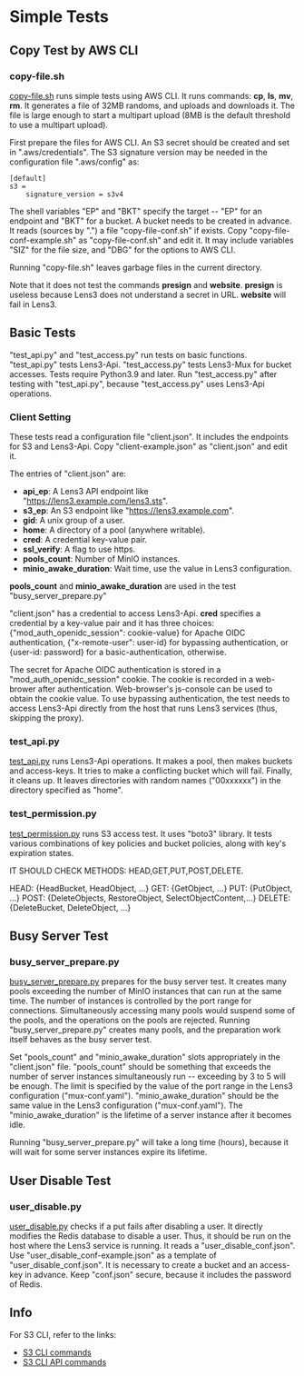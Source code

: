 # Simple Tests

## Copy Test by AWS CLI

### copy-file.sh

[copy-file.sh](copy-file.sh) runs simple tests using AWS CLI.  It runs
commands: __cp__, __ls__, __mv__, __rm__.  It generates a file of 32MB
randoms, and uploads and downloads it.  The file is large enough to
start a multipart upload (8MB is the default threshold to use a
multipart upload).

First prepare the files for AWS CLI.  An S3 secret should be created
and set in ".aws/credentials".  The S3 signature version may be needed
in the configuration file ".aws/config" as:

```
[default]
s3 =
    signature_version = s3v4
```

The shell variables "EP" and "BKT" specify the target -- "EP" for an
endpoint and "BKT" for a bucket.  A bucket needs to be created in
advance.  It reads (sources by ".") a file "copy-file-conf.sh" if
exists.  Copy "copy-file-conf-example.sh" as "copy-file-conf.sh" and
edit it.  It may include variables "SIZ" for the file size, and "DBG"
for the options to AWS CLI.

Running "copy-file.sh" leaves garbage files in the current directory.

Note that it does not test the commands __presign__ and __website__.
__presign__ is useless because Lens3 does not understand a secret in
URL.  __website__ will fail in Lens3.

## Basic Tests

"test_api.py" and "test_access.py" run tests on basic functions.
"test_api.py" tests Lens3-Api.  "test_access.py" tests Lens3-Mux for
bucket accesses.  Tests require Python3.9 and later.  Run
"test_access.py" after testing with "test_api.py", because
"test_access.py" uses Lens3-Api operations.

### Client Setting

These tests read a configuration file "client.json".  It includes the
endpoints for S3 and Lens3-Api.  Copy "client-example.json" as
"client.json" and edit it.

The entries of "client.json" are:
* __api_ep__: A Lens3 API endpoint like "https://lens3.example.com/lens3.sts".
* __s3_ep__: An S3 endpoint like "https://lens3.example.com".
* __gid__: A unix group of a user.
* __home__: A directory of a pool (anywhere writable).
* __cred__: A credential key-value pair.
* __ssl_verify__: A flag to use https.
* __pools_count__: Number of MinIO instances.
* __minio_awake_duration__: Wait time, use the value in Lens3 configuration.

__pools_count__ and __minio_awake_duration__ are used in the test
"busy_server_prepare.py"

"client.json" has a credential to access Lens3-Api.  __cred__
specifies a credential by a key-value pair and it has three choices:
{"mod_auth_openidc_session": cookie-value} for Apache OIDC
authentication, {"x-remote-user": user-id} for bypassing
authentication, or {user-id: password} for a basic-authentication,
otherwise.

The secret for Apache OIDC authentication is stored in a
"mod_auth_openidc_session" cookie.  The cookie is recorded in a
web-brower after authentication.  Web-browser's js-console can be used
to obtain the cookie value.  To use bypassing authentication, the test
needs to access Lens3-Api directly from the host that runs Lens3
services (thus, skipping the proxy).

### test_api.py

[test_api.py](test_api.py) runs Lens3-Api operations.  It makes a
pool, then makes buckets and access-keys.  It tries to make a
conflicting bucket which will fail.  Finally, it cleans up.  It leaves
directories with random names ("00xxxxxx") in the directory specified
as "home".

### test_permission.py

[test_permission.py](test_permission.py) runs S3 access test.  It uses
"boto3" library.  It tests various combinations of key policies and
bucket policies, along with key's expiration states.

IT SHOULD CHECK METHODS: HEAD,GET,PUT,POST,DELETE.

HEAD: {HeadBucket, HeadObject, ...}
GET: {GetObject, ...}
PUT: {PutObject, ...}
POST: {DeleteObjects, RestoreObject, SelectObjectContent,...}
DELETE: {DeleteBucket, DeleteObject, ...}

## Busy Server Test

### busy_server_prepare.py

[busy_server_prepare.py](busy_server_prepare.py) prepares for the busy
server test.  It creates many pools exceeding the number of MinIO
instances that can run at the same time.  The number of instances is
controlled by the port range for connections.  Simultaneously
accessing many pools would suspend some of the pools, and the
operations on the pools are rejected.  Running
"busy_server_prepare.py" creates many pools, and the preparation work
itself behaves as the busy server test.

Set "pools_count" and "minio_awake_duration" slots appropriately in
the "client.json" file.  "pools_count" should be something that
exceeds the number of server instances simultaneously run -- exceeding
by 3 to 5 will be enough.  The limit is specified by the value of the
port range in the Lens3 configuration ("mux-conf.yaml").
"minio_awake_duration" should be the same value in the Lens3
configuration ("mux-conf.yaml").  The "minio_awake_duration" is the
lifetime of a server instance after it becomes idle.

Running "busy_server_prepare.py" will take a long time (hours),
because it will wait for some server instances expire its lifetime.

## User Disable Test

### user_disable.py

[user_disable.py](user_disable.py) checks if a put fails after
disabling a user.  It directly modifies the Redis database to disable
a user.  Thus, it should be run on the host where the Lens3 service is
running.  It reads a "user_disable_conf.json".  Use
"user_disable_conf-example.json" as a template of
"user_disable_conf.json".  It is necessary to create a bucket and an
access-key in advance.  Keep "conf.json" secure, because it includes
the password of Redis.

## Info

For S3 CLI, refer to the links:
* [S3 CLI commands](https://awscli.amazonaws.com/v2/documentation/api/latest/reference/s3/index.html)
* [S3 CLI API commands](https://awscli.amazonaws.com/v2/documentation/api/latest/reference/s3api/index.html)
